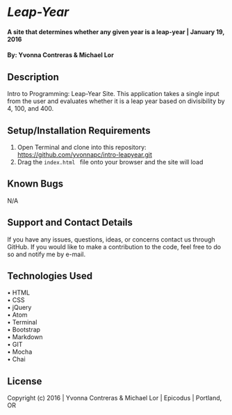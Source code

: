 # _Leap-Year_

#### A site that determines whether any given year is a leap-year   | January 19, 2016

#### By: Yvonna Contreras & Michael Lor

## Description

Intro to Programming: Leap-Year Site. This application takes a single input from the user and evaluates whether it is a leap year based on divisibility by 4, 100, and 400.

## Setup/Installation Requirements

1. Open Terminal and clone into this repository: https://github.com/yvonnapc/intro-leapyear.git
2. Drag the ```index.html ``` file onto your browser and the site will load

## Known Bugs

N/A

## Support and Contact Details

If you have any issues, questions, ideas, or concerns contact us through GitHub. If you would like to make a contribution to the code, feel free to do so and notify me by e-mail.

## Technologies Used

• HTML<br>
• CSS<br>
• jQuery<br>
• Atom<br>
• Terminal<br>
• Bootstrap<br>
• Markdown<br>
• GIT<br>
• Mocha<br>
• Chai<br>

## License

Copyright (c) 2016  |  Yvonna Contreras & Michael Lor  |  Epicodus  |  Portland, OR
